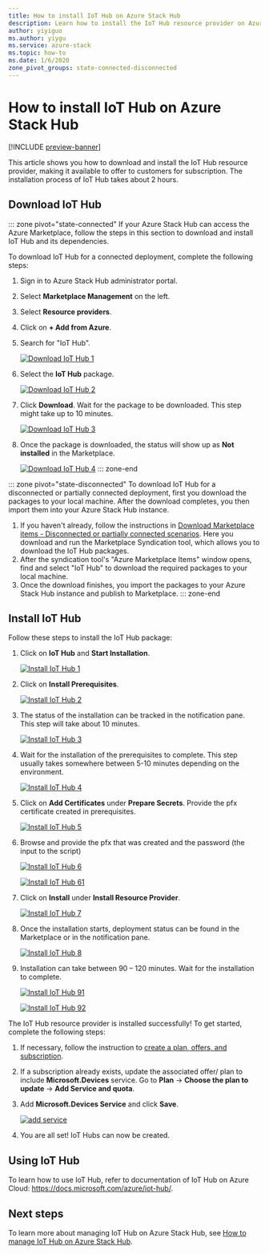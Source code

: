 ```yaml
---
title: How to install IoT Hub on Azure Stack Hub
description: Learn how to install the IoT Hub resource provider on Azure Stack Hub.
author: yiyiguo
ms.author: yiygu
ms.service: azure-stack
ms.topic: how-to
ms.date: 1/6/2020 
zone_pivot_groups: state-connected-disconnected
---
```


# How to install IoT Hub on Azure Stack Hub

[!INCLUDE [preview-banner](../includes/iot-hub-preview.md)]

This article shows you how to download and install the IoT Hub resource provider, making it available to offer to customers for subscription. The installation process of IoT Hub takes about 2 hours.

## Download IoT Hub

<!-- ### Connected Scenario -->
::: zone pivot="state-connected"
If your Azure Stack Hub can access the Azure Marketplace, follow the steps in this section to download and install IoT Hub and its dependencies. 

To download IoT Hub for a connected deployment, complete the following steps:

1. Sign in to Azure Stack Hub administrator portal. 
2. Select **Marketplace Management** on the left.
3. Select **Resource providers**.
4. Click on **+ Add from Azure**.
5. Search for "IoT Hub".

    [![Download IoT Hub 1](../operator/media/iot-hub-rp-install//download1.png)](../operator/media/iot-hub-rp-install//download1.png#lightbox)

6. Select the **IoT Hub** package.

    [![Download IoT Hub 2](../operator/media/iot-hub-rp-install//download2.png)](../operator/media/iot-hub-rp-install//download2.png#lightbox)

7. Click **Download**. Wait for the package to be downloaded. This step might take up to 10 minutes.

    [![Download IoT Hub 3](../operator/media/iot-hub-rp-install//download3.png)](../operator/media/iot-hub-rp-install//download3.png#lightbox)

8. Once the package is downloaded, the status will show up as **Not installed** in the Marketplace.

    [![Download IoT Hub 4](../operator/media/iot-hub-rp-install//download4.png)](../operator/media/iot-hub-rp-install//download4.png#lightbox)
::: zone-end

<!-- ### Disconnected or partially connected scenario -->
::: zone pivot="state-disconnected"
To download IoT Hub for a disconnected or partially connected deployment, first you download the packages to your local machine. After the download completes, you then import them into your Azure Stack Hub instance.

1. If you haven't already, follow the instructions in [Download Marketplace items - Disconnected or partially connected scenarios](azure-stack-download-azure-marketplace-item.md?pivots=state-disconnected). Here you download and run the Marketplace Syndication tool, which allows you to download the IoT Hub packages.
2. After the syndication tool's "Azure Marketplace Items" window opens, find and select "IoT Hub" to download the required packages to your local machine.
3. Once the download finishes, you import the packages to your Azure Stack Hub instance and publish to Marketplace.
::: zone-end

## Install IoT Hub

Follow these steps to install the IoT Hub package:

1. Click on **IoT Hub** and **Start Installation**.

    [![Install IoT Hub 1](../operator/media/iot-hub-rp-install//install1.png)](../operator/media/iot-hub-rp-install//install1.png#lightbox)

2. Click on **Install Prerequisites**.

    [![Install IoT Hub 2](../operator/media/iot-hub-rp-install//install2.png)](../operator/media/iot-hub-rp-install//install2.png#lightbox)

3. The status of the installation can be tracked in the notification pane. This step will take about 10 minutes.

    [![Install IoT Hub 3](../operator/media/iot-hub-rp-install//install3.png)](../operator/media/iot-hub-rp-install//install3.png#lightbox)

4. Wait for the installation of the prerequisites to complete. This step usually takes somewhere between 5-10 minutes depending on the environment.

    [![Install IoT Hub 4](../operator/media/iot-hub-rp-install//install4.png)](../operator/media/iot-hub-rp-install//install4.png#lightbox)

5. Click on **Add Certificates** under **Prepare Secrets**. Provide the pfx certificate created in prerequisites.

    [![Install IoT Hub 5](../operator/media/iot-hub-rp-install//install5.png)](../operator/media/iot-hub-rp-install//install5.png#lightbox)

6. Browse and provide the pfx that was created and the password (the input to the script)

    [![Install IoT Hub 6](../operator/media/iot-hub-rp-install//install6.png)](../operator/media/iot-hub-rp-install//install6.png#lightbox)

    [![Install IoT Hub 61](../operator/media/iot-hub-rp-install//install61.png)](../operator/media/iot-hub-rp-install//install61.png#lightbox)

7. Click on **Install** under **Install Resource Provider**.

    [![Install IoT Hub 7](../operator/media/iot-hub-rp-install//install7.png)](../operator/media/iot-hub-rp-install//install7.png#lightbox)

8. Once the installation starts, deployment status can be found in the Marketplace or in the notification pane.

    [![Install IoT Hub 8](../operator/media/iot-hub-rp-install//install8.png)](../operator/media/iot-hub-rp-install//install8.png#lightbox)

9. Installation can take between 90 – 120 minutes. Wait for the installation to complete.

    [![Install IoT Hub 91](../operator/media/iot-hub-rp-install//install91.png)](../operator/media/iot-hub-rp-install//install91.png#lightbox)

    [![Install IoT Hub 92](../operator/media/iot-hub-rp-install//install92.png)](../operator/media/iot-hub-rp-install//install92.png#lightbox)

The IoT Hub resource provider is installed successfully! To get started, complete the following steps:

1. If necessary, follow the instruction to [create a plan, offers, and subscription](https://docs.microsoft.com/azure/azure-stack/azure-stack-plan-offer-quota-overview).

2. If a subscription already exists, update the associated offer/ plan to include **Microsoft.Devices** service. Go to **Plan** -> **Choose the plan to update** -> **Add Service and quota**.

3. Add **Microsoft.Devices Service** and click **Save**.

    [![add service](../operator/media/iot-hub-rp-install/pd2.png)](../operator/media/iot-hub-rp-install/pd2.png#lightbox)

4. You are all set! IoT Hubs can now be created.

## Using IoT Hub

To learn how to use IoT Hub, refer to documentation of IoT Hub on Azure Cloud: https://docs.microsoft.com/azure/iot-hub/.

## Next steps

To learn more about managing IoT Hub on Azure Stack Hub, see [How to manage IoT Hub on Azure Stack Hub](iot-hub-rp-manage.md).
